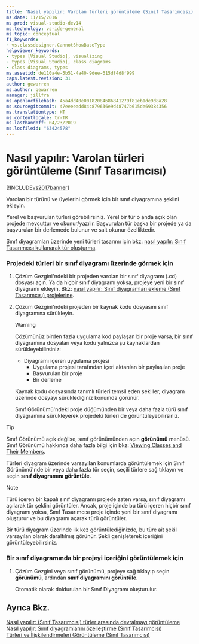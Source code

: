 ```yaml
---
title: 'Nasıl yapılır: Varolan türleri görüntüleme (Sınıf Tasarımcısı) | Microsoft Docs'
ms.date: 11/15/2016
ms.prod: visual-studio-dev14
ms.technology: vs-ide-general
ms.topic: conceptual
f1_keywords:
- vs.classdesigner.CannotShowBaseType
helpviewer_keywords:
- types [Visual Studio], visualizing
- types [Visual Studio], class diagrams
- class diagrams, types
ms.assetid: de110a4e-5b51-4a40-9dee-615df4d8f999
caps.latest.revision: 31
author: gewarren
ms.author: gewarren
manager: jillfra
ms.openlocfilehash: 45a4dd40e00182084686841279f81eb1de9d8a28
ms.sourcegitcommit: 47eeeeadd84c879636e9d48747b615de69384356
ms.translationtype: HT
ms.contentlocale: tr-TR
ms.lasthandoff: 04/23/2019
ms.locfileid: "63424578"
---
```

# <a name="how-to-view-existing-types-class-designer"></a>Nasıl yapılır: Varolan türleri görüntüleme (Sınıf Tasarımcısı)
[!INCLUDE[vs2017banner](../includes/vs2017banner.md)]

Varolan bir türünü ve üyelerini görmek için bir sınıf diyagramına şeklini ekleyin.  
  
 Yerel ve başvurulan türleri görebilirsiniz. Yerel bir tür o anda açık olan projede mevcuttur ve okunur/yazılır. Başvurulan tür başka bir projede ya da başvurulan bir derlemede bulunur ve salt okunur özelliktedir.  
  
 Sınıf diyagramları üzerinde yeni türleri tasarımı için bkz: [nasıl yapılır: Sınıf Tasarımcısı kullanarak tür oluşturma](../ide/how-to-create-types-by-using-class-designer.md).  
  
### <a name="to-see-types-in-a-project-on-a-class-diagram"></a>Projedeki türleri bir sınıf diyagramı üzerinde görmek için  
  
1. Çözüm Gezgini'ndeki bir projeden varolan bir sınıf diyagramı (.cd) dosyası açın. Ya da hiçbir sınıf diyagramı yoksa, projeye yeni bir sınıf diyagramı ekleyin. Bkz: [nasıl yapılır: Sınıf diyagramları ekleme (Sınıf Tasarımcısı) projelerine](../ide/how-to-add-class-diagrams-to-projects-class-designer.md).  
  
2. Çözüm Gezgini'ndeki projeden bir kaynak kodu dosyasını sınıf diyagramına sürükleyin.  
  
   > [!WARNING]
   > Çözümünüz birden fazla uygulama kod paylaşan bir proje varsa, bir sınıf diyagramına dosyaları veya kodu yalnızca şu kaynaklardan sürükleyebilirsiniz:  
   > 
   > - Diyagramı içeren uygulama projesi  
   >   - Uygulama projesi tarafından içeri aktarılan bir paylaşılan proje  
   >   - Başvurulan bir proje  
   >   - Bir derleme  
  
    Kaynak kodu dosyasında tanımlı türleri temsil eden şekiller, diyagram üzerinde dosyayı sürüklediğiniz konumda görünür.  
  
   Sınıf Görünümü'ndeki proje düğümünden bir veya daha fazla türü sınıf diyagramına sürükleyerek projedeki türleri de görüntüleyebilirsiniz.  
  
> [!TIP]
> Sınıf Görünümü açık değilse, sınıf görünümünden açın **görünümü** menüsü. Sınıf Görünümü hakkında daha fazla bilgi için bkz: [Viewing Classes and Their Members](http://msdn.microsoft.com/71e9e8f3-261a-4e0c-87bf-5ec48b8bf333).  
  
 Türleri diyagram üzerinde varsayılan konumlarda görüntülemek için Sınıf Görünümü'nde bir veya daha fazla tür seçin, seçili türlere sağ tıklayın ve seçin **sınıf diyagramını görüntüle**.  
  
> [!NOTE]
> Türü içeren bir kapalı sınıf diyagramı projede zaten varsa, sınıf diyagramı açılarak tür şeklini görüntüler. Ancak, proje içinde bu türü içeren hiçbir sınıf diyagramı yoksa, Sınıf Tasarımcısı proje içinde yeni bir sınıf diyagramı oluşturur ve bu diyagramı açarak türü görüntüler.  
  
 Bir türü diyagram üzerinde ilk kez görüntülediğinizde, bu türe ait şekil varsayılan olarak daraltılmış görünür. Şekli genişleterek içeriğini görüntüleyebilirsiniz.  
  
### <a name="to-display-the-contents-of-a-project-in-a-class-diagram"></a>Bir sınıf diyagramında bir projeyi içeriğini görüntülemek için  
  
1. Çözüm Gezgini veya sınıf görünümü, projeye sağ tıklayıp seçin **görünümü**, ardından **sınıf diyagramını görüntüle**.  
  
     Otomatik olarak doldurulan bir Sınıf Diyagramı oluşturulur.  
  
## <a name="see-also"></a>Ayrıca Bkz.  
 [Nasıl yapılır: (Sınıf Tasarımcısı) türler arasında devralmayı görüntüleme](../ide/how-to-view-inheritance-between-types-class-designer.md)   
 [Nasıl yapılır: Sınıf diyagramlarını özelleştirme (Sınıf Tasarımcısı)](../ide/how-to-customize-class-diagrams-class-designer.md)   
 [Türleri ve İlişkilendirmeleri Görüntüleme (Sınıf Tasarımcısı)](../ide/viewing-types-and-relationships-class-designer.md)
